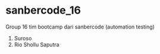 # sanbercode_16
Group 16 tim bootcamp dari sanbercode (automation testing)
1. Suroso
2. Rio Shollu Saputra